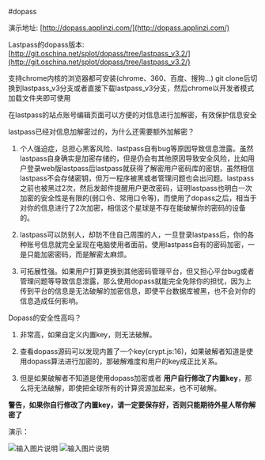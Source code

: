 #dopass

演示地址: [http://dopass.applinzi.com/](http://dopass.applinzi.com/)


Lastpass的dopass版本: [http://git.oschina.net/splot/dopass/tree/lastpass_v3.2/](http://git.oschina.net/splot/dopass/tree/lastpass_v3.2/)

支持chrome内核的浏览器都可安装(chrome、360、百度、搜狗...)
git clone后切换到lastpass_v3分支或者直接下载lastpass_v3分支，然后chrome以开发者模式加载文件夹即可使用

在lastpass的站点账号编辑页面可以方便的对信息进行加解密，有效保护信息安全

lastpass已经对信息加解密过的，为什么还需要额外加解密？

1. 个人强迫症，总担心黑客风险、lastpass自有bug等原因导致信息泄露。虽然lastpass自身确实是加密存储的，但是仍会有其他原因导致安全风险，比如用户登录web版lastpass后lastpass就获得了解密用户密码库的密钥，虽然相信lastpass不会存储密钥，但万一程序被黑或者管理问题也会出问题。lastpass之前也被黑过2次，然后发邮件提醒用户更改密码，证明lastpass也明白一次加密的安全性是有限的(弱口令、常用口令等)，而使用了dopass之后，相当于对你的信息进行了2次加密，相信这个星球是不存在能破解你的密码的设备的。



2. lastpass可以防别人，却防不住自己周围的人，一旦登录lastpass后，你的各种账号信息就完全呈现在电脑使用者面前。使用lastpass自有的密码加密，一是只能加密密码，而是解密太麻烦。


3. 可拓展性强。如果用户打算更换到其他密码管理平台，但又担心平台bug或者管理问题等导致信息泄露，那么使用dopass就能完全免除你的担忧，因为上传到平台的信息是无法破解的加密信息，即使平台数据库被黑，也不会对你的信息造成任何影响。


Dopass的安全性高吗？

1. 非常高，如果自定义内置key，则无法破解。



2. 查看dopass源码可以发现内置了一个key(crypt.js:16)，如果破解者知道是使用dopass算法进行加密的，那破解难度和用户的key成正比关系。



3. 但是如果破解者不知道是使用dopass加密或者 **用户自行修改了内置key**，那么将无法破解，即使把全球所有的计算资源加起来，也不可破解。



**警告，如果你自行修改了内置key，请一定要保存好，否则只能期待外星人帮你解密了**

演示：

![输入图片说明](http://photozoom-static.stor.sinaapp.com/1.jpg "dopass")
![输入图片说明](http://photozoom-static.stor.sinaapp.com/2.jpg "dopass")

